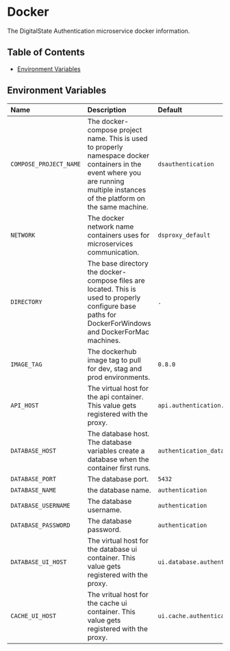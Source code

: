 # Docker

The DigitalState Authentication microservice docker information.

## Table of Contents

- [Environment Variables](#environment-variables)

## Environment Variables

| Name | Description | Default |
| :--- | :---------- | :------ |
| `COMPOSE_PROJECT_NAME` | The docker-compose project name. This is used to properly namespace docker containers in the event where you are running multiple instances of the platform on the same machine. | `dsauthentication` |
| `NETWORK` | The docker network name containers uses for microservices communication. | `dsproxy_default` |
| `DIRECTORY` | The base directory the docker-compose files are located. This is used to properly configure base paths for DockerForWindows and DockerForMac machines. | `.` |
| `IMAGE_TAG` | The dockerhub image tag to pull for dev, stag and prod environments. | `0.8.0` |
| `API_HOST` | The virtual host for the api container. This value gets registered with the proxy. | `api.authentication.ds` |
| `DATABASE_HOST` | The database host. The database variables create a database when the container first runs. | `authentication_database` |
| `DATABASE_PORT` | The database port. | `5432` |
| `DATABASE_NAME` | the database name. | `authentication` |
| `DATABASE_USERNAME` | The database username. | `authentication` |
| `DATABASE_PASSWORD` | The database password. | `authentication` |
| `DATABASE_UI_HOST` | The virtual host for the database ui container. This value gets registered with the proxy. | `ui.database.authentication.ds` |
| `CACHE_UI_HOST` | The vritual host for the cache ui container. This value gets registered with the proxy. | `ui.cache.authentication.ds` |
